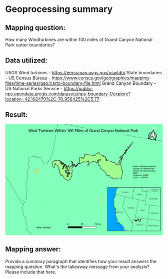 # Geoprocessing summary

## Mapping question:
How many Windturbines are within 100 miles of Grand Canyon National Park outter boundaries?


## Data utilized:
USGS Wind turbines - https://eerscmap.usgs.gov/uswtdb/
State boundaries - US Census Bureau - https://www.census.gov/geographies/mapping-files/time-series/geo/carto-boundary-file.html
Grand Canyon Boundary - US National Parks Service - https://public-nps.opendata.arcgis.com/datasets/nps-boundary-1/explore?location=42.102470%2C-70.956425%2C5.77


## Result: 
![Grand Canyon Map](grandCanyon.png)



## Mapping answer:
Provide a summary paragraph that identifies how your result answers the mapping question. What's the takeaway message from your analysis? Please include that here.